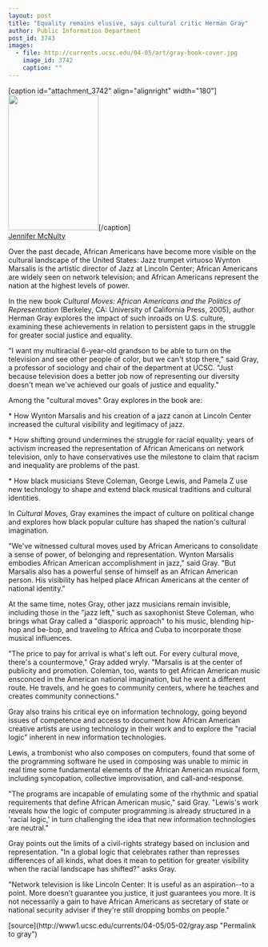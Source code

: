 ```yaml
---
layout: post
title: "Equality remains elusive, says cultural critic Herman Gray"
author: Public Information Department
post_id: 3743
images:
  - file: http://currents.ucsc.edu/04-05/art/gray-book-cover.jpg
    image_id: 3742
    caption: ""
---
```


[caption id="attachment_3742" align="alignright" width="180"]<a href="http://localhost/mysite/wp-content/uploads/2005/05/gray-book-cover.jpg"><img class="size-full wp-image-3742" src="http://localhost/mysite/wp-content/uploads/2005/05/gray-book-cover.jpg" alt="" width="180" height="270" /></a>[/caption]
<a name="content" id="content"></a><br>
<a href="mailto:jmcnulty@ucsc.edu">Jennifer McNulty</a>
<p>
  Over the past decade, African Americans have become more visible on the cultural landscape of the United States: Jazz trumpet virtuoso Wynton Marsalis is the artistic director of Jazz at Lincoln Center; African Americans are widely seen on network television; and African Americans represent the nation at the highest levels of power.
</p>
<p>
  In the new book <i>Cultural Moves: African Americans and the Politics of Representation</i> (Berkeley, CA: University of California Press, 2005), author Herman Gray explores the impact of such inroads on U.S. culture, examining these achievements in relation to persistent gaps in the struggle for greater social justice and equality.<br>
</p>
<p>
  "I want my multiracial 6-year-old grandson to be able to turn on the television and see other people of color, but we can't stop there," said Gray, a professor of sociology and chair of the department at UCSC. "Just because television does a better job now of representing our diversity doesn't mean we've achieved our goals of justice and equality."<br>
</p>
<p>
  Among the "cultural moves" Gray explores in the book are:<br>
</p>
<p>
  * How Wynton Marsalis and his creation of a jazz canon at Lincoln Center increased the cultural visibility and legitimacy of jazz.<br>
</p>
<p>
  * How shifting ground undermines the struggle for racial equality: years of activism increased the representation of African Americans on network television, only to have conservatives use the milestone to claim that racism and inequality are problems of the past.<br>
</p>
<p>
  * How black musicians Steve Coleman, George Lewis, and Pamela Z use new technology to shape and extend black musical traditions and cultural identities.<br>
</p>
<p>
  In <i>Cultural Moves,</i> Gray examines the impact of culture on political change and explores how black popular culture has shaped the nation's cultural imagination.<br>
</p>
<p>
  "We've witnessed cultural moves used by African Americans to consolidate a sense of power, of belonging and representation. Wynton Marsalis embodies African American accomplishment in jazz," said Gray. "But Marsalis also has a powerful sense of himself as an African American person. His visibility has helped place African Americans at the center of national identity."<br>
</p>
<p>
  At the same time, notes Gray, other jazz musicians remain invisible, including those in the "jazz left," such as saxophonist Steve Coleman, who brings what Gray called a "diasporic approach" to his music, blending hip-hop and be-bop, and traveling to Africa and Cuba to incorporate those musical influences.
</p>
<p>
  "The price to pay for arrival is what's left out. For every cultural move, there's a countermove," Gray added wryly. "Marsalis is at the center of publicity and promotion. Coleman, too, wants to get African American music ensconced in the American national imagination, but he went a different route. He travels, and he goes to community centers, where he teaches and creates community connections."<br>
</p>
<p>
  Gray also trains his critical eye on information technology, going beyond issues of competence and access to document how African American creative artists are using technology in their work and to explore the "racial logic" inherent in new information technologies.<br>
</p>
<p>
  Lewis, a trombonist who also composes on computers, found that some of the programming software he used in composing was unable to mimic in real time some fundamental elements of the African American musical form, including syncopation, collective improvisation, and call-and-response.
</p>
<p>
  "The programs are incapable of emulating some of the rhythmic and spatial requirements that define African American music," said Gray. "Lewis's work reveals how the logic of computer programming is already structured in a 'racial logic,' in turn challenging the idea that new information technologies are neutral."<br>
</p>
<p>
  Gray points out the limits of a civil-rights strategy based on inclusion and representation. "In a global logic that celebrates rather than represses differences of all kinds, what does it mean to petition for greater visibility when the racial landscape has shifted?" asks Gray.
</p>
<p>
  "Network television is like Lincoln Center: It is useful as an aspiration--to a point. More doesn't guarantee you justice, it just guarantees you more. It is not necessarily a gain to have African Americans as secretary of state or national security adviser if they're still dropping bombs on people."<br>
</p>
[source](http://www1.ucsc.edu/currents/04-05/05-02/gray.asp "Permalink to gray")
